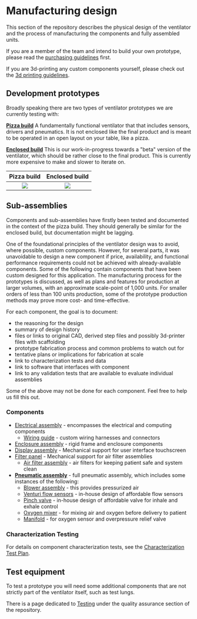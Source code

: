 # Manufacturing design

This section of the repository describes the physical design of the ventilator and the process of manufacturing the
components and fully assembled units.

If you are a member of the team and intend to build your own prototype, please read the
[purchasing guidelines](purchasing_guidelines.md) first.

If you are 3d-printing any custom components yourself, please check out the [3d printing guidelines](3d_printing).

## Development prototypes

Broadly speaking there are two types of ventilator prototypes we are currently testing with:

[**Pizza build**](pizza_build)
A fundamentally functional ventilator that that includes sensors, drivers and pneumatics.
It is not enclosed like the final product and is meant to be operated in an open layout on your table, like a pizza.

[**Enclosed build**](enclosed_build)
This is our work-in-progress towards a "beta" version of the ventilator, which should be rather close to the final
product. This is currently more expensive to make and slower to iterate on.

| Pizza build                           | Enclosed build                                     |
|:-------------------------------------:|:--------------------------------------------------:|
| ![](pizza_build/images/assembled.jpg) | ![](enclosed_build/images/India_build_yellow.jpeg) |

## Sub-assemblies

Components and sub-assemblies have firstly been tested and documented in the context of the pizza build. They should
generally be similar for the enclosed build, but documentation might be lagging.

One of the foundational principles of the ventilator design was to avoid, where possible, custom components. However,
for several parts, it was unavoidable to design a new component if price, availability, and functional performance
requirements could not be achieved with already-available components. Some of the following contain components that
have been custom designed for this application. The manufacturing process for the prototypes is discussed, as well as
plans and features for production at larger volumes, with an approximate scale-point of 1,000 units. For smaller orders
of less than 100 units production, some of the prototype production methods may prove more cost- and time-effective.

For each component, the goal is to document:
* the reasoning for the design
* summary of design history
* files or links to original CAD, derived step files and possibly 3d-printer files with scaffolding
* prototype fabrication process and common problems to watch out for
* tentative plans or implications for fabrication at scale
* link to characterization tests and data
* link to software that interfaces with component
* link to any validation tests that are available to evaluate individual assemblies

Some of the above may not be done for each component. Feel free to help us fill this out.

### Components

* [Electrical assembly](electrical) - encompasses the electrical and computing components
  * [Wiring guide](electrical/wiring) - custom wiring harnesses and connectors
* [Enclosure assembly](enclosed_build/enclosure) - rigid frame and enclosure components
* [Display assembly](enclosed_build/display_panel) - Mechanical support for user interface touchscreen
* [Filter panel](enclosed_build/filter_panel) - Mechanical support for air filter assemblies
  * [Air filter assembly](enclosed_build/filter_panel/filter_holder) - air filters for keeping patient safe and system clean
* [**Pneumatic assembly**](enclosed_build/pneumatics) - full pneumatic assembly, which includes some instances of the following:
  * [Blower assembly](enclosed_build/pneumatics/blower) - this provides pressurized air
  * [Venturi flow sensors](enclosed_build/pneumatics/venturi) - in-house design of affordable flow sensors
  * [Pinch valve](enclosed_build/pneumatics/pinch_valve) - in-house design of affordable valve for inhale and exhale control
  * [Oxygen mixer](enclosed_build/pneumatics/mixer) - for mixing air and oxygen before delivery to patient
  * [Manifold](enclosed_build/pneumatics/manifold) - for oxygen sensor and overpressure relief valve

### Characterization Testing

For details on component characterization tests, see the [Characterization Test Plan](characterization-test-plan.md).

## Test equipment

To test a prototype you will need some additional components that are not strictly part of the ventilator itself, such
as test lungs.

There is a page dedicated to [Testing](../quality-assurance/testing) under the quality assurance section of the
repository.
